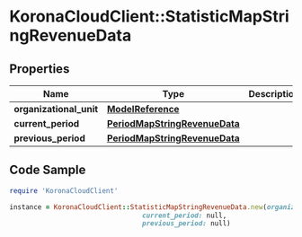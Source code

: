 # KoronaCloudClient::StatisticMapStringRevenueData

## Properties

Name | Type | Description | Notes
------------ | ------------- | ------------- | -------------
**organizational_unit** | [**ModelReference**](ModelReference.md) |  | [optional] 
**current_period** | [**PeriodMapStringRevenueData**](PeriodMapStringRevenueData.md) |  | [optional] 
**previous_period** | [**PeriodMapStringRevenueData**](PeriodMapStringRevenueData.md) |  | [optional] 

## Code Sample

```ruby
require 'KoronaCloudClient'

instance = KoronaCloudClient::StatisticMapStringRevenueData.new(organizational_unit: null,
                                 current_period: null,
                                 previous_period: null)
```


